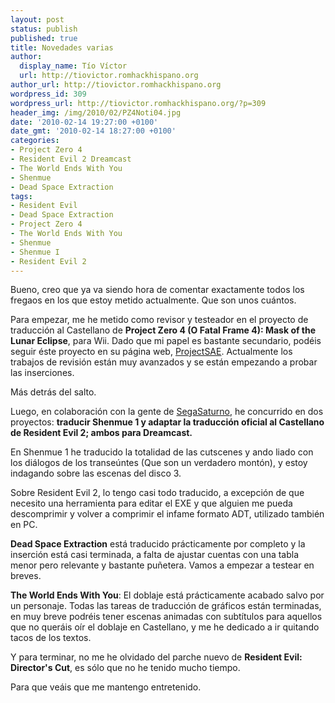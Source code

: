 ```yaml
---
layout: post
status: publish
published: true
title: Novedades varias
author:
  display_name: Tío Víctor
  url: http://tiovictor.romhackhispano.org
author_url: http://tiovictor.romhackhispano.org
wordpress_id: 309
wordpress_url: http://tiovictor.romhackhispano.org/?p=309
header_img: /img/2010/02/PZ4Noti04.jpg
date: '2010-02-14 19:27:00 +0100'
date_gmt: '2010-02-14 18:27:00 +0100'
categories:
- Project Zero 4
- Resident Evil 2 Dreamcast
- The World Ends With You
- Shenmue
- Dead Space Extraction
tags:
- Resident Evil
- Dead Space Extraction
- Project Zero 4
- The World Ends With You
- Shenmue
- Shenmue I
- Resident Evil 2
---
```

Bueno, creo que ya va siendo hora de comentar exactamente todos los fregaos en los que estoy metido actualmente. Que son unos cuántos.

Para empezar, me he metido como revisor y testeador en el proyecto de traducción al Castellano de **Project Zero 4 (O Fatal Frame 4): Mask of the Lunar Eclipse**, para Wii. Dado que mi papel es bastante secundario, podéis seguir éste proyecto en su página web, <a href="http://www.projectsae.es/" target="_blank">ProjectSAE</a>. Actualmente los trabajos de revisión están muy avanzados y se están empezando a probar las inserciones.

Más detrás del salto.

<!--more-->

Luego, en colaboración con la gente de <a href="http://www.segasaturno.com/" target="_blank">SegaSaturno</a>, he concurrido en dos proyectos: **traducir Shenmue 1 y adaptar la traducción oficial al Castellano de Resident Evil 2; ambos para Dreamcast.**

En Shenmue 1 he traducido la totalidad de las cutscenes y ando liado con los diálogos de los transeúntes (Que son un verdadero montón), y estoy indagando sobre las escenas del disco 3.

Sobre Resident Evil 2, lo tengo casi todo traducido, a excepción de que necesito una herramienta para editar el EXE y que alguien me pueda descomprimir y volver a comprimir el infame formato ADT, utilizado también en PC.

**Dead Space Extraction** está traducido prácticamente por completo y la inserción está casi terminada, a falta de ajustar cuentas con una tabla menor pero relevante y bastante puñetera. Vamos a empezar a testear en breves.

**The World Ends With You**: El doblaje está prácticamente acabado salvo por un personaje. Todas las tareas de traducción de gráficos están terminadas, en muy breve podréis tener escenas animadas con subtítulos para aquellos que no queráis oír el doblaje en Castellano, y me he dedicado a ir quitando tacos de los textos.

Y para terminar, no me he olvidado del parche nuevo de **Resident Evil: Director's Cut**, es sólo que no he tenido mucho tiempo.

Para que veáis que me mantengo entretenido.
